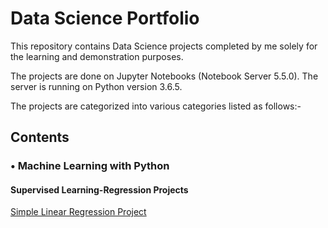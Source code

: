 # Data Science Portfolio

This repository contains Data Science projects completed by me solely for the learning and demonstration purposes. 

The projects are done on Jupyter Notebooks (Notebook Server 5.5.0). The server is running on Python version 3.6.5.

The projects are categorized into various categories listed as follows:- 

  ## Contents
 
   ### •	Machine Learning with Python
   
   #### Supervised Learning-Regression Projects
  
   [Simple Linear Regression Project](https://github.com/pb111/data-science-portfolio/blob/master/SLR%20Project.ipynb)
